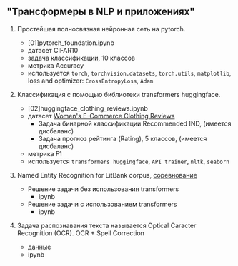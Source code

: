 ## "Трансформеры в NLP и приложениях"

1. Простейшая полносвязная нейронная сеть на pytorch.  
    * [01]pytorch_foundation.ipynb  
    * датасет CIFAR10  
    * задача классификации, 10 классов  
    * метрика Accuracy
    * используется `torch`, `torchvision.datasets`, `torch.utils`, `matplotlib`, loss and optimizer: `CrossEntropyLoss`, `Adam`

2. Классификация с помощью библиотеки transformers huggingface.  
      * [02]huggingface_clothing_reviews.ipynb  
      * датасет [Women's E-Commerce Clothing Reviews](https://www.kaggle.com/datasets/nicapotato/womens-ecommerce-clothing-reviews)
         * Задача бинарной классификации Recommended IND, (имеется дисбаланс)  
         * Задача прогноз рейтинга (Rating), 5 классов, (имеется дисбаланс)    
      * метрика F1
      * используется `transformers huggingface`, `API trainer`, `nltk`, `seaborn`  

3. Named Entity Recognition for LitBank corpus, [соревнование](https://www.kaggle.com/competitions/litbank-ner-2024)  
      * Решение задачи без использования transformers  
         * ipynb  
      * Решение задачи с использованием transformers  
         * ipynb
4. Задача распознавания текста называется Optical Caracter Recognition (OCR). OCR + Spell Correction
      * данные
      * ipynb
